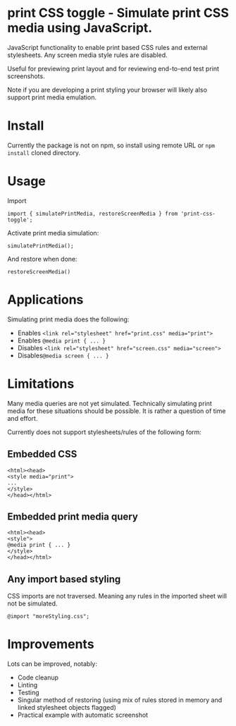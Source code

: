 # print CSS toggle - Simulate print CSS media using JavaScript.

JavaScript functionality to enable print based CSS rules and external stylesheets.
Any screen media style rules are disabled.

Useful for previewing print layout and for reviewing end-to-end test print screenshots.

Note if you are developing a print styling your browser will likely also support print media emulation.

# Install

Currently the package is not on npm, so install using remote URL or `npm install` cloned directory.

# Usage

Import

```
import { simulatePrintMedia, restoreScreenMedia } from 'print-css-toggle';
```

Activate print media simulation:

```
simulatePrintMedia();
```

And restore when done:
```
restoreScreenMedia()
```


# Applications

Simulating print media does the following:
* Enables `<link rel="stylesheet" href="print.css" media="print">`
* Enables `@media print { ... }`
* Disables `<link rel="stylesheet" href="screen.css" media="screen">`
* Disables`@media screen { ... }`

# Limitations

Many media queries are not yet simulated.
Technically simulating print media for these situations should be possible.
It is rather a question of time and effort.

Currently does not support stylesheets/rules of the following form:

## Embedded CSS
```
<html><head>
<style media="print">
...
</style>
</head></html>

```

## Embedded print media query
```
<html><head>
<style">
@media print { ... }
</style>
</head></html>

```

## Any import based styling

CSS imports are not traversed.
Meaning any rules in the imported sheet will not be simulated.

```
@import "moreStyling.css";
```

# Improvements

Lots can be improved, notably:

* Code cleanup
* Linting
* Testing
* Singular method of restoring (using mix of rules stored in memory and linked stylesheet objects flagged)
* Practical example with automatic screenshot

